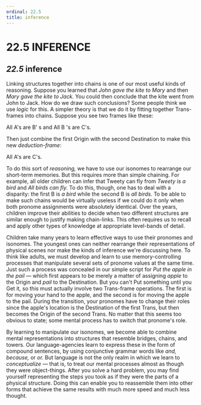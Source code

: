```yaml
---
ordinal: 22.5
title: inference
---
```


# 22.5 INFERENCE 

<h2><em>22.5</em> inference</h2>
<p>Linking structures together into chains is one of our most useful kinds of reasoning. Suppose you learned that <em>John gave the kite to Mary</em> and then <em>Mary gave the kite to Jack.</em> You could then conclude that the kite went from John to Jack. How do we draw such conclusions? Some people think we use <em>logic</em> for this. A simpler theory is that we do it by fitting together Trans-frames into chains. Suppose you see two frames like these:</p>
<p>All A's are B' s and All B 's are C's.</p>
<p>Then just combine the first Origin with the second Destination to make this new <em>deduction-frame</em>:</p>
<p>All A's are C's.</p>
<p>To do this sort of <em>reasoning,</em> we have to use our isonomes to rearrange our short-term memories. But this requires more than simple chaining. For example, all older children can infer that Tweety can fly from <em>Tweety is a bird</em> and <em>All birds can fly.</em> To do this, though, one has to deal with a disparity: the first B is <em>a bird</em> while the second B is <em>all birds.</em> To be able to make such chains would be virtually useless if we could do it only when both pronome assignments were absolutely identical. Over the years, children improve their abilities to decide when two different structures are similar enough to justify making chain-links. This often requires us to recall and apply other types of knowledge at appropriate level-bands of detail.</p>
<p>Children take many years to learn effective ways to use their pronomes and isonomes. The youngest ones can neither rearrange their representations of physical scenes nor make the kinds of inference we're discussing here. To think like adults, we must develop and learn to use memory-controlling processes that manipulate several sets of pronome values at the same time. Just such a process was concealed in our simple script for <em>Put the apple in the pail</em> &mdash; which first appears to be merely a matter of assigning <em>apple</em> to the Origin and <em>pail</em> to the Destination. But you can't Put something until you Get it, so this must actually involve two Trans-frame operations. The first is for moving your hand to the apple, and the second is for moving the apple to the pail. During the transition, your pronomes have to change their roles since the apple's location is the Destination of the first Trans, but then becomes the Origin of the second Trans. No matter that this seems too obvious to state; some mental process has to switch that pronome's role.</p>
<p>By learning to manipulate our isonomes, we become able to combine mental representations into structures that resemble bridges, chains, and towers. Our language-agencies learn to express these in the form of compound sentences, by using conjunctive grammar words like <em>and,</em> <em>because,</em> or <em>or.</em> But language is not the only realm in which we learn to <em>conceptualize</em> &mdash; that is, to treat our mental processes almost as though they were object-things. After you solve a hard problem, you may find yourself representing the steps you took as if they were the parts of a physical structure. Doing this can enable you to reassemble them into other forms that achieve the same results with much more speed and much less thought.</p>